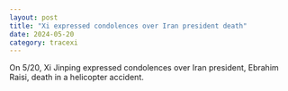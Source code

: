 ```yaml
---
layout: post
title: "Xi expressed condolences over Iran president death"
date: 2024-05-20
category: tracexi
---
```


On 5/20, Xi Jinping expressed condolences over Iran president, Ebrahim Raisi, death in a helicopter accident.
